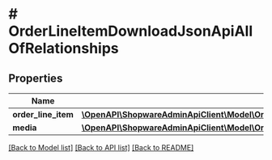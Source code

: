 # # OrderLineItemDownloadJsonApiAllOfRelationships

## Properties

Name | Type | Description | Notes
------------ | ------------- | ------------- | -------------
**order_line_item** | [**\OpenAPI\ShopwareAdminApiClient\Model\OrderLineItemDownloadJsonApiAllOfRelationshipsOrderLineItem**](OrderLineItemDownloadJsonApiAllOfRelationshipsOrderLineItem.md) |  | [optional]
**media** | [**\OpenAPI\ShopwareAdminApiClient\Model\OrderLineItemDownloadJsonApiAllOfRelationshipsMedia**](OrderLineItemDownloadJsonApiAllOfRelationshipsMedia.md) |  | [optional]

[[Back to Model list]](../../README.md#models) [[Back to API list]](../../README.md#endpoints) [[Back to README]](../../README.md)
